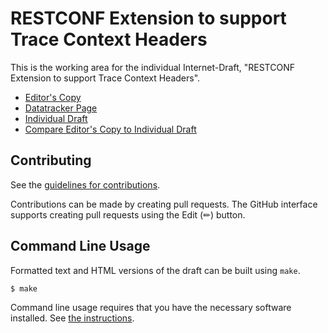 # RESTCONF Extension to support Trace Context Headers

This is the working area for the individual Internet-Draft, "RESTCONF Extension to support Trace Context Headers".

* [Editor's Copy](https://janlindblad.github.io/restconf-trace-ctx-headers/#go.draft-netconf-restconf-trace-ctx-headers.html)
* [Datatracker Page](https://datatracker.ietf.org/doc/draft-netconf-restconf-trace-ctx-headers)
* [Individual Draft](https://datatracker.ietf.org/doc/html/draft-netconf-restconf-trace-ctx-headers)
* [Compare Editor's Copy to Individual Draft](https://janlindblad.github.io/restconf-trace-ctx-headers/#go.draft-netconf-restconf-trace-ctx-headers.diff)


## Contributing

See the
[guidelines for contributions](https://github.com/janlindblad/restconf-trace-ctx-headers/blob/main/CONTRIBUTING.md).

Contributions can be made by creating pull requests.
The GitHub interface supports creating pull requests using the Edit (✏) button.


## Command Line Usage

Formatted text and HTML versions of the draft can be built using `make`.

```sh
$ make
```

Command line usage requires that you have the necessary software installed.  See
[the instructions](https://github.com/martinthomson/i-d-template/blob/main/doc/SETUP.md).


